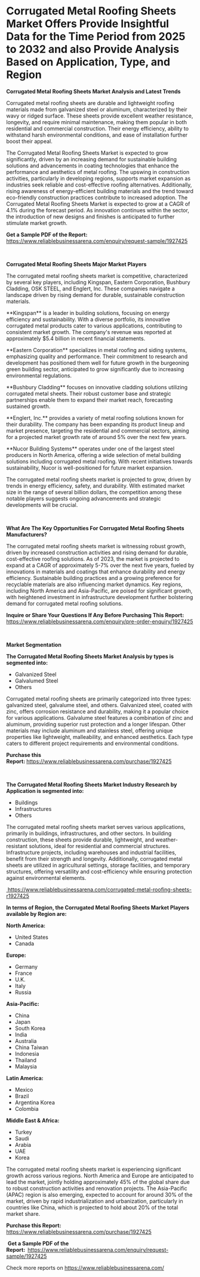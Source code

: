 <p><h1>Corrugated Metal Roofing Sheets Market Offers Provide Insightful Data for the Time Period from 2025 to 2032 and also Provide Analysis Based on Application, Type, and Region</h1></p><p><strong>Corrugated Metal Roofing Sheets Market Analysis and Latest Trends</strong></p>
<p><p>Corrugated metal roofing sheets are durable and lightweight roofing materials made from galvanized steel or aluminum, characterized by their wavy or ridged surface. These sheets provide excellent weather resistance, longevity, and require minimal maintenance, making them popular in both residential and commercial construction. Their energy efficiency, ability to withstand harsh environmental conditions, and ease of installation further boost their appeal.</p><p>The Corrugated Metal Roofing Sheets Market is expected to grow significantly, driven by an increasing demand for sustainable building solutions and advancements in coating technologies that enhance the performance and aesthetics of metal roofing. The upswing in construction activities, particularly in developing regions, supports market expansion as industries seek reliable and cost-effective roofing alternatives. Additionally, rising awareness of energy-efficient building materials and the trend toward eco-friendly construction practices contribute to increased adoption. The Corrugated Metal Roofing Sheets Market is expected to grow at a CAGR of 4.1% during the forecast period. As innovation continues within the sector, the introduction of new designs and finishes is anticipated to further stimulate market growth.</p></p>
<p><strong>Get a Sample PDF of the Report:&nbsp;</strong> <a href="https://www.reliablebusinessarena.com/enquiry/request-sample/1927425?utm_campaign=3173&utm_medium=2&utm_source=Github&utm_content=ia&utm_term=28032025&utm_id=corrugated-metal-roofing-sheets">https://www.reliablebusinessarena.com/enquiry/request-sample/1927425</a></p>
<p>&nbsp;</p>
<p><strong>Corrugated Metal Roofing Sheets Major Market Players</strong></p>
<p><p>The corrugated metal roofing sheets market is competitive, characterized by several key players, including Kingspan, Eastern Corporation, Bushbury Cladding, OSK STEEL, and Englert, Inc. These companies navigate a landscape driven by rising demand for durable, sustainable construction materials.</p><p>**Kingspan** is a leader in building solutions, focusing on energy efficiency and sustainability. With a diverse portfolio, its innovative corrugated metal products cater to various applications, contributing to consistent market growth. The company's revenue was reported at approximately $5.4 billion in recent financial statements.</p><p>**Eastern Corporation** specializes in metal roofing and siding systems, emphasizing quality and performance. Their commitment to research and development has positioned them well for future growth in the burgeoning green building sector, anticipated to grow significantly due to increasing environmental regulations. </p><p>**Bushbury Cladding** focuses on innovative cladding solutions utilizing corrugated metal sheets. Their robust customer base and strategic partnerships enable them to expand their market reach, forecasting sustained growth.</p><p>**Englert, Inc.** provides a variety of metal roofing solutions known for their durability. The company has been expanding its product lineup and market presence, targeting the residential and commercial sectors, aiming for a projected market growth rate of around 5% over the next few years.</p><p>**Nucor Building Systems** operates under one of the largest steel producers in North America, offering a wide selection of metal building solutions including corrugated metal roofing. With recent initiatives towards sustainability, Nucor is well-positioned for future market expansion.</p><p>The corrugated metal roofing sheets market is projected to grow, driven by trends in energy efficiency, safety, and durability. With estimated market size in the range of several billion dollars, the competition among these notable players suggests ongoing advancements and strategic developments will be crucial.</p></p>
<p>&nbsp;</p>
<p><strong>What Are The Key Opportunities For Corrugated Metal Roofing Sheets Manufacturers?</strong></p>
<p><p>The corrugated metal roofing sheets market is witnessing robust growth, driven by increased construction activities and rising demand for durable, cost-effective roofing solutions. As of 2023, the market is projected to expand at a CAGR of approximately 5-7% over the next five years, fueled by innovations in materials and coatings that enhance durability and energy efficiency. Sustainable building practices and a growing preference for recyclable materials are also influencing market dynamics. Key regions, including North America and Asia-Pacific, are poised for significant growth, with heightened investment in infrastructure development further bolstering demand for corrugated metal roofing solutions.</p></p>
<p><strong>Inquire or Share Your Questions If Any Before Purchasing This Report:</strong> <a href="https://www.reliablebusinessarena.com/enquiry/pre-order-enquiry/1927425?utm_campaign=3173&utm_medium=2&utm_source=Github&utm_content=ia&utm_term=28032025&utm_id=corrugated-metal-roofing-sheets">https://www.reliablebusinessarena.com/enquiry/pre-order-enquiry/1927425</a></p>
<p>&nbsp;</p>
<p><strong>Market Segmentation</strong></p>
<p><strong>The Corrugated Metal Roofing Sheets Market Analysis by types is segmented into:</strong></p>
<p><ul><li>Galvanized Steel</li><li>Galvalumed Steel</li><li>Others</li></ul></p>
<p><p>Corrugated metal roofing sheets are primarily categorized into three types: galvanized steel, galvalume steel, and others. Galvanized steel, coated with zinc, offers corrosion resistance and durability, making it a popular choice for various applications. Galvalume steel features a combination of zinc and aluminum, providing superior rust protection and a longer lifespan. Other materials may include aluminum and stainless steel, offering unique properties like lightweight, malleability, and enhanced aesthetics. Each type caters to different project requirements and environmental conditions.</p></p>
<p><strong>Purchase this Report:&nbsp;</strong><a href="https://www.reliablebusinessarena.com/purchase/1927425?utm_campaign=3173&utm_medium=2&utm_source=Github&utm_content=ia&utm_term=28032025&utm_id=corrugated-metal-roofing-sheets">https://www.reliablebusinessarena.com/purchase/1927425</a></p>
<p>&nbsp;</p>
<p><strong>The Corrugated Metal Roofing Sheets Market Industry Research by Application is segmented into:</strong></p>
<p><ul><li>Buildings</li><li>Infrastructures</li><li>Others</li></ul></p>
<p><p>The corrugated metal roofing sheets market serves various applications, primarily in buildings, infrastructures, and other sectors. In building construction, these sheets provide durable, lightweight, and weather-resistant solutions, ideal for residential and commercial structures. Infrastructure projects, including warehouses and industrial facilities, benefit from their strength and longevity. Additionally, corrugated metal sheets are utilized in agricultural settings, storage facilities, and temporary structures, offering versatility and cost-efficiency while ensuring protection against environmental elements.</p></p>
<p><a href="https://www.reliablebusinessarena.com/corrugated-metal-roofing-sheets-r1927425?utm_campaign=3173&utm_medium=2&utm_source=Github&utm_content=ia&utm_term=28032025&utm_id=corrugated-metal-roofing-sheets">&nbsp;https://www.reliablebusinessarena.com/corrugated-metal-roofing-sheets-r1927425</a></p>
<p><strong>In terms of Region, the Corrugated Metal Roofing Sheets Market Players available by Region are:</strong></p>
<p>
    <p> <strong> North America: </strong>
        <ul>
            <li>United States</li>
            <li>Canada</li>
        </ul>
        </p> 
    <p> <strong> Europe: </strong>
        <ul>
            <li>Germany</li>
            <li>France</li>
            <li>U.K.</li>
            <li>Italy</li>
            <li>Russia</li>
        </ul>
        </p> 
    <p> <strong> Asia-Pacific: </strong>
        <ul>
            <li>China</li>
            <li>Japan</li>
            <li>South Korea</li>
            <li>India</li>
            <li>Australia</li>
            <li>China Taiwan</li>
            <li>Indonesia</li>
            <li>Thailand</li>
            <li>Malaysia</li>
        </ul>
        </p> 
    <p> <strong> Latin America: </strong>
        <ul>
            <li>Mexico</li>
            <li>Brazil</li>
            <li>Argentina Korea</li>
            <li>Colombia</li>
        </ul>
        </p> 
    <p> <strong> Middle East & Africa: </strong>
        <ul>
            <li>Turkey</li>
            <li>Saudi</li>
            <li>Arabia</li>
            <li>UAE</li>
            <li>Korea</li>
        </ul>
    </p>
    </p>
<p><p>The corrugated metal roofing sheets market is experiencing significant growth across various regions. North America and Europe are anticipated to lead the market, jointly holding approximately 45% of the global share due to robust construction activities and renovation projects. The Asia-Pacific (APAC) region is also emerging, expected to account for around 30% of the market, driven by rapid industrialization and urbanization, particularly in countries like China, which is projected to hold about 20% of the total market share.</p></p>
<p><strong>Purchase this Report: </strong><a href="https://www.reliablebusinessarena.com/purchase/1927425?utm_campaign=3173&utm_medium=2&utm_source=Github&utm_content=ia&utm_term=28032025&utm_id=corrugated-metal-roofing-sheets">https://www.reliablebusinessarena.com/purchase/1927425</a></p>
<p>&nbsp;<strong>Get a Sample PDF of the Report:&nbsp;&nbsp;</strong><a href="https://www.reliablebusinessarena.com/enquiry/request-sample/1927425?utm_campaign=3173&utm_medium=2&utm_source=Github&utm_content=ia&utm_term=28032025&utm_id=corrugated-metal-roofing-sheets">https://www.reliablebusinessarena.com/enquiry/request-sample/1927425</a></p>
<p><strong></strong></p>
<p>Check more reports on <a href="https://www.reliablebusinessarena.com/?utm_campaign=3173&utm_medium=2&utm_source=Github&utm_content=ia&utm_term=28032025&utm_id=corrugated-metal-roofing-sheets">https://www.reliablebusinessarena.com/</a></p>